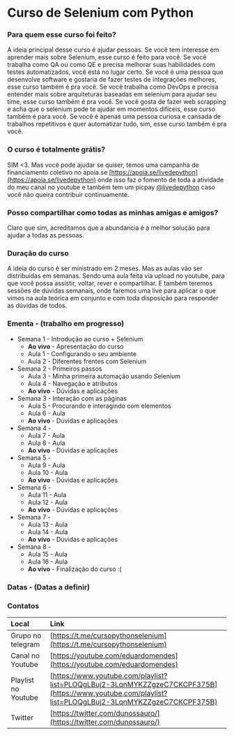 # Curso de Selenium com Python

### Para quem esse curso foi feito?

A ideia principal desse curso é ajudar pessoas. Se você tem interesse em aprender mais sobre Selenium, esse curso é feito para você. Se você trabalha como QA ou como QE e precisa melhorar suas habilidades com testes automatizados, você está no lugar certo. Se você é uma pessoa que desenvolve software e gostaria de fazer testes de integrações melhores, esse curso também é pra você. Se você trabalha como DevOps e precisa entender mais sobre arquiteturas baseadas em selenium para ajudar seu time, esse curso também é pra você. Se você gosta de fazer web scrapping e acha que o selenium pode te ajudar em momentos difíceis, esse curso também é para você. Se você é apenas uma pessoa curiosa e cansada de trabalhos repetitivos e quer automatizar tudo, sim, esse curso também é pra você.

### O curso é totalmente grátis?

SIM <3. Mas você pode ajudar se quiser, temos uma campanha de financiamento coletivo no apoia.se [https://apoia.se/livedepython](https://apoia.se/livedepython) onde isso faz o fomento de toda a atividade do meu canal no youtube e também tem um picpay [@livedepython](https://picpay.me/livedepython) caso você não queira contribuir continuamente.

### Posso compartilhar como todas as minhas amigas e amigos?

Claro que sim, acreditamos que a abundancia é a melhor solução para ajudar a todas as pessoas.

### Duração do curso

A ideia do curso é ser ministrado em 2 meses. Mas as aulas vão ser distribuidas em semanas. Sendo uma aula feita via upload no youtube, para que você possa assistir, voltar, rever e compartilhar. E também teremos sessões de dúvidas semanais, onde faremos uma live para aplicar o que vimos na aula teórica em conjunto e com toda disposição para responder as dúvidas de todos.


### Ementa - (trabalho em progresso)
- Semana 1 - Introdução ao curso + Selenium
  - **Ao vivo** - Apresentação do curso
  - Aula 1 - Configurando o seu ambiente
  - Aula 2 - Diferentes frentes com Selenium
- Semana 2 - Primeiros passos
  - Aula 3 - Minha primeira automação usando Selenium
  - Aula 4 - Navegação e atributos
  - **Ao vivo** - Dúvidas e aplicações
- Semana 3 - Interação com as páginas
  - Aula 5 - Procurando e interagindo com elementos
  - Aula 6 - Aula
  - **Ao vivo** - Dúvidas e aplicações
- Semana 4 -
  - Aula 7 - Aula
  - Aula 8 - Aula
  - **Ao vivo** - Dúvidas e aplicações
- Semana 5 -
  - Aula 9 - Aula
  - Aula 10 - Aula
  - **Ao vivo** - Dúvidas e aplicações
- Semana 6 -
  - Aula 11 - Aula
  - Aula 12 - Aula
  - **Ao vivo** - Dúvidas e aplicações
- Semana 7 -
  - Aula 13 - Aula
  - Aula 14 - Aula
  - **Ao vivo** - Dúvidas e aplicações
- Semana 8 -
  - Aula 15 - Aula
  - Aula 16 - Aula
  - **Ao vivo** - Finalização do curso :(


### Datas - (Datas a definir)

### Contatos

| Local               | Link                              |
|:--------------------|:----------------------------------|
| Grupo no telegram   | [https://t.me/cursopythonselenium](https://t.me/cursopythonselenium)  |
| Canal no Youtube    | [https://youtube.com/eduardomendes](https://youtube.com/eduardomendes) |
| Playlist no Youtube | [https://www.youtube.com/playlist?list=PLOQgLBuj2-3LqnMYKZZgzeC7CKCPF375B](https://www.youtube.com/playlist?list=PLOQgLBuj2-3LqnMYKZZgzeC7CKCPF375B) |
| Twitter             | [https://twitter.com/dunossauro/](https://twitter.com/dunossauro/) |
